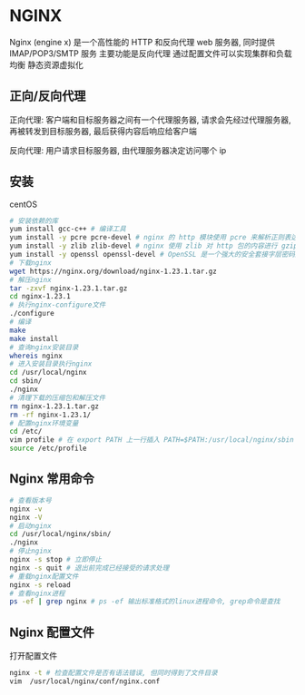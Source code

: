 # NGINX

Nginx (engine x) 是一个高性能的 HTTP 和反向代理 web 服务器, 同时提供 IMAP/POP3/SMTP 服务
主要功能是反向代理
通过配置文件可以实现集群和负载均衡
静态资源虚拟化

## 正向/反向代理

正向代理:
客户端和目标服务器之间有一个代理服务器, 请求会先经过代理服务器, 再被转发到目标服务器, 最后获得内容后响应给客户端

反向代理:
用户请求目标服务器, 由代理服务器决定访问哪个 ip

## 安装

centOS

```bash
# 安装依赖的库
yum install gcc-c++ # 编译工具
yum install -y pcre pcre-devel # nginx 的 http 模块使用 pcre 来解析正则表达式
yum install -y zlib zlib-devel # nginx 使用 zlib 对 http 包的内容进行 gzip
yum install -y openssl openssl-devel # OpenSSL 是一个强大的安全套接字层密码库, 囊括主要的密码算法、常用的密钥和证书封装管理功能及 SSL 协议
# 下载nginx
wget https://nginx.org/download/nginx-1.23.1.tar.gz
# 解压nginx
tar -zxvf nginx-1.23.1.tar.gz
cd nginx-1.23.1
# 执行nginx-configure文件
./configure
# 编译
make
make install
# 查询nginx安装目录
whereis nginx
# 进入安装目录执行nginx
cd /usr/local/nginx
cd sbin/
./nginx
# 清理下载的压缩包和解压文件
rm nginx-1.23.1.tar.gz
rm -rf nginx-1.23.1/
# 配置nginx环境变量
cd /etc/
vim profile # 在 export PATH 上一行插入 PATH=$PATH:/usr/local/nginx/sbin
source /etc/profile
```

## Nginx 常用命令

```bash
# 查看版本号
nginx -v
nginx -V
# 启动nginx
cd /usr/local/nginx/sbin/
./nginx
# 停止nginx
nginx -s stop # 立即停止
nginx -s quit # 退出前完成已经接受的请求处理
# 重载nginx配置文件
nginx -s reload
# 查看nginx进程
ps -ef | grep nginx # ps -ef 输出标准格式的linux进程命令, grep命令是查找
```

## Nginx 配置文件

打开配置文件

```bash
nginx -t # 检查配置文件是否有语法错误, 但同时得到了文件目录
vim  /usr/local/nginx/conf/nginx.conf
```
